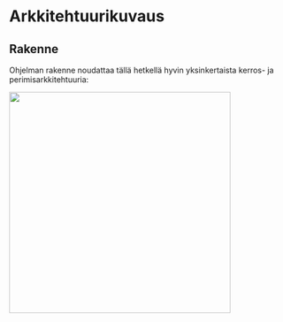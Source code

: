 # Arkkitehtuurikuvaus

## Rakenne

Ohjelman rakenne noudattaa tällä hetkellä hyvin yksinkertaista kerros- ja perimisarkkitehtuuria:

<img src="https://raw.githubusercontent.com/LinAksel/ot-harjoitustyo/tree/master/dokumentaatio/Kuvat/Pakettikaavio.png" width="400">
